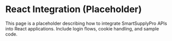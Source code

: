 # React Integration (Placeholder)

This page is a placeholder describing how to integrate SmartSupplyPro APIs into React applications. Include login flows, cookie handling, and sample code.
